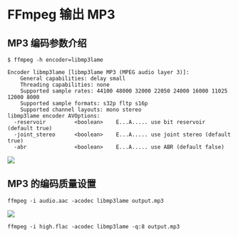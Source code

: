 # FFmpeg 输出 MP3

## MP3 编码参数介绍

```shell
$ ffmpeg -h encoder=libmp3lame

Encoder libmp3lame [libmp3lame MP3 (MPEG audio layer 3)]:
    General capabilities: delay small
    Threading capabilities: none
    Supported sample rates: 44100 48000 32000 22050 24000 16000 11025 12000 8000     
    Supported sample formats: s32p fltp s16p
    Supported channel layouts: mono stereo
libmp3lame encoder AVOptions:
  -reservoir         <boolean>    E...A..... use bit reservoir (default true)        
  -joint_stereo      <boolean>    E...A..... use joint stereo (default true)
  -abr               <boolean>    E...A..... use ABR (default false)
```

![](../imgs/mp3.png)

## MP3 的编码质量设置

```shell
ffmpeg -i audio.aac -acodec libmp3lame output.mp3
```

![](../imgs/mp3_2.png)

```shell
ffmpeg -i high.flac -acodec libmp3lame -q:8 output.mp3
```


```shell

```

```shell

```

```shell

```

```shell

```



